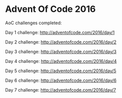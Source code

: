 # Advent Of Code 2016
AoC challenges completed:

Day 1 challenge: http://adventofcode.com/2016/day/1 

Day 2 challenge: http://adventofcode.com/2016/day/2 

Day 3 challenge: http://adventofcode.com/2016/day/3 

Day 4 challenge: http://adventofcode.com/2016/day/4

Day 5 challenge: http://adventofcode.com/2016/day/5

Day 6 challenge: http://adventofcode.com/2016/day/6

Day 7 challenge: http://adventofcode.com/2016/day/7
